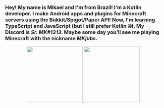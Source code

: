 ### Hey! My name is Mikael and I'm from Brazil! I'm a Kotlin developer. I make Android apps and plugins for Minecraft servers using the Bukkit/Spigot/Paper API! Now, I'm learning TypeScript and JavaScript (but I still prefer Kotlin 🤐). My Discord is *Sr. MK#1313*. Maybe some day you'll see me playing Minecraft with the nickname *MKjubs*.
<div align="center">
  <a href="https://github.com/MikaelMaster">
  <img height="180em" src="https://github-readme-stats.vercel.app/api?username=MikaelMaster&show_icons=true&theme=dracula&include_all_commits=true&count_private=true"/>
  <img height="180em" src="https://github-readme-stats.vercel.app/api/top-langs/?username=MikaelMaster&layout=compact&langs_count=7&theme=dracula"/>
</div>

